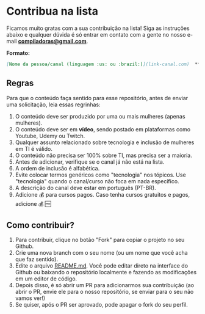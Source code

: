 # Contribua na lista

Ficamos muito gratas com a sua contribuição na lista! Siga as instruções abaixo e qualquer dúvida é só entrar em contato com a gente no nosso e-mail **compiladoras@gmail.com**.

**Formato:**

```markdown
[Nome da pessoa/canal (linguagem :us: ou :brazil:)](link-canal.com)  **(Tópico, no máximo 2)** Pequena descrição sobre o curso/canal
```

## Regras

Para que o conteúdo faça sentido para esse repositório, antes de enviar uma solicitação, leia essas regrinhas:

1. O conteúdo deve ser produzido por uma ou mais mulheres (apenas mulheres).
2. O conteúdo deve ser em **vídeo**, sendo postado em plataformas como Youtube, Udemy ou Twitch.
3. Qualquer assunto relacionado sobre tecnologia e inclusão de mulheres em TI é válido.
4. O conteúdo não precisa ser 100% sobre TI, mas precisa ser a maioria.
5. Antes de adicionar, verifique se o canal já não está na lista.
6. A ordem de inclusão é alfabética.
7. Evite colocar termos genéricos como "tecnologia" nos tópicos. Use "tecnologia" quando o canal/curso não foca em nada específico.
8. A descrição do canal deve estar em português (PT-BR).
9. Adicione :moneybag: para cursos pagos. Caso tenha cursos gratuitos e pagos, adicione :moneybag: :free:

## Como contribuir?

1. Para contribuir, clique no botão "Fork" para copiar o projeto no seu Github.
2. Crie uma nova branch com o seu nome (ou um nome que você acha que faz sentido).
3. Edite o arquivo [README.md](README.md). Você pode editar direto na interface do Github ou baixando o repositório localmente e fazendo as modificações em um editor de código.
4. Depois disso, é só abrir um PR para adicionarmos sua contribuição (ao abrir o PR, envie ele para o nosso repositório, se enviar para o seu não vamos ver!)
5. Se quiser, após o PR ser aprovado, pode apagar o fork do seu perfil.
